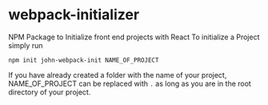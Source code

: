 # webpack-initializer
NPM Package to Initialize front end projects with React
To initialize a Project simply run  
```
npm init john-webpack-init NAME_OF_PROJECT
```

If you have already created a folder with the name of your project, NAME_OF_PROJECT can be replaced with `.` as long as you are in the root directory of your project.